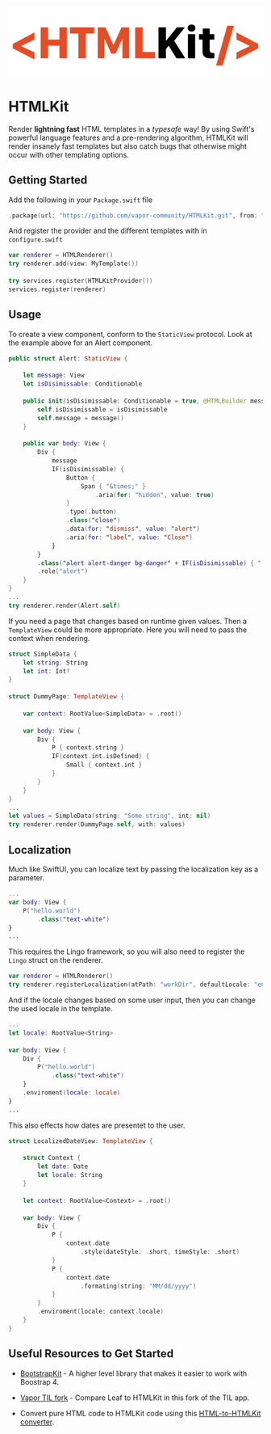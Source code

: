 <p align="center">
<img src="htmlkit.png" alt="HTMLKit logo"/>
</p>

# HTMLKit

Render **lightning fast** HTML templates in a *typesafe* way!
By using Swift's powerful language features and a pre-rendering algorithm, HTMLKit will render insanely fast templates but also catch bugs that otherwise might occur with other templating options.

## Getting Started

Add the following in your `Package.swift` file
```swift
.package(url: "https://github.com/vapor-community/HTMLKit.git", from: "2.0.0-alpha.1"),
```
And register the provider and the different templates with in `configure.swift`
```swift
var renderer = HTMLRenderer()
try renderer.add(view: MyTemplate())

try services.register(HTMLKitProvider())
services.register(renderer)
```

## Usage

To create a view component, conform to the `StaticView` protocol. Look at the example above for an Alert component.

```swift
public struct Alert: StaticView {

    let message: View
    let isDisimissable: Conditionable

    public init(isDisimissable: Conditionable = true, @HTMLBuilder message: () -> View) {
        self.isDisimissable = isDisimissable
        self.message = message()
    }

    public var body: View {
        Div {
            message
            IF(isDisimissable) {
                Button {
                    Span { "&times;" }
                        .aria(for: "hidden", value: true)
                }
                .type(.button)
                .class("close")
                .data(for: "dismiss", value: "alert")
                .aria(for: "label", value: "Close")
            }
        }
        .class("alert alert-danger bg-danger" + IF(isDisimissable) { " fade show" })
        .role("alert")
    }
}
...
try renderer.render(Alert.self)
```

If you need a page that changes based on runtime given values. Then a `TemplateView` could be more appropriate. Here you will need to pass the context when rendering.

```swift
struct SimpleData {
    let string: String
    let int: Int?
}

struct DummyPage: TemplateView {

    var context: RootValue<SimpleData> = .root()

    var body: View {
        Div {
            P { context.string }
            IF(context.int.isDefined) {
                Small { context.int }
            }
        }
    }
}
...
let values = SimpleData(string: "Some string", int: nil)
try renderer.render(DummyPage.self, with: values)
```

## Localization

Much like SwiftUI, you can localize text by passing the localization key as a parameter.

```swift
...
var body: View {
    P("hello.world")
        .class("text-white")
}
...
```
This requires the Lingo framework, so you will also need to register the `Lingo` struct on the renderer.
```swift
var renderer = HTMLRenderer()
try renderer.registerLocalization(atPath: "workDir", defaultLocale: "en")
```
And if the locale changes based on some user input, then you can change the used locale in the template.
```swift
...
let locale: RootValue<String>

var body: View {
    Div {
        P("hello.world")
            .class("text-white")
    }
    .enviroment(locale: locale)
}
...
```
This also effects how dates are presentet to the user.
```swift
struct LocalizedDateView: TemplateView {

    struct Context {
        let date: Date
        let locale: String
    }

    let context: RootValue<Context> = .root()

    var body: View {
        Div {
            P {
                context.date
                    .style(dateStyle: .short, timeStyle: .short)
            }
            P {
                context.date
                    .formating(string: "MM/dd/yyyy")
            }
        }
        .enviroment(locale: context.locale)
    }
}
```

## Useful Resources to Get Started

* [BootstrapKit](https://github.com/MatsMoll/BootstrapKit) - A higher level library that makes it easier to work with Boostrap 4.

* [Vapor TIL fork](https://github.com/MatsMoll/vapor-til) - Compare Leaf to HTMLKit in this fork of the TIL app.
* Convert pure HTML code to HTMLKit code using this [HTML-to-HTMLKit converter](https://github.com/MatsMoll/HTMLKit-code-converter).
